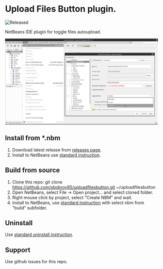 # Upload Files Button plugin.

![Released](https://img.shields.io/badge/status-released-green.svg)

NetBeans IDE plugin for toggle files autoupload.

![plugin screen](screen.jpg "Plugin screen")

## Install from *.nbm

1. Download latest release from [releases page](https://github.com/sbobrov85/uploadfilesbutton/releases).
2. Install to NetBeans use [standard instruction](http://wiki.netbeans.org/InstallingAPlugin).

## Build from source

1. Clone this repo: git clone https://github.com/sbobrov85/uploadfilesbutton.git ~/uploadfilesbutton
2. Open NetBeans, select File -> Open project... and select cloned folder.
3. Right mouse click by project, select "Create NBM" and wait.
4. Install to NetBeans, use [standard instruction](http://wiki.netbeans.org/InstallingAPlugin) with select nbm from "build" subfolder.

## Uninstall

Use [standard uninstall instruction](http://wiki.netbeans.org/PluginUninstallation).

## Support

Use github issues for this repo.
